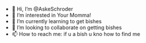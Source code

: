 - 👋 Hi, I’m @AskeSchroder
- 👀 I’m interested in Your Momma!
- 🌱 I’m currently learning to get bishes
- 💞️ I’m looking to collaborate on getting bishes
- 📫 How to reach me: if u a bish u kno how to find me

<!---
AskeSchroder/AskeSchroder is a ✨ special ✨ repository because its `README.md` (this file) appears on your GitHub profile.
You can click the Preview link to take a look at your changes.
--->
